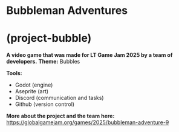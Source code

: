 # Bubbleman Adventures
# (project-bubble)

**A video game that was made for LT Game Jam 2025 by a team of developers.** 
**Theme:** Bubbles

**Tools:**
- Godot (engine)
- Aseprite (art)
- Discord (communication and tasks)
- Github (version control)

**More about the project and the team here:**
https://globalgamejam.org/games/2025/bubbleman-adventure-9
